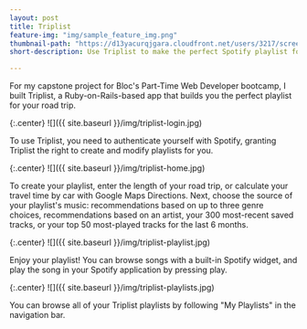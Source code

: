```yaml
---
layout: post
title: Triplist
feature-img: "img/sample_feature_img.png"
thumbnail-path: "https://d13yacurqjgara.cloudfront.net/users/3217/screenshots/1686132/webflow_landingpage_1x.jpg"
short-description: Use Triplist to make the perfect Spotify playlist for your roadtrip.

---
```


For my capstone project for Bloc's Part-Time Web Developer bootcamp, I built Triplist, a Ruby-on-Rails-based app that builds you the perfect playlist for your road trip.

{:.center}
![]({{ site.baseurl }}/img/triplist-login.jpg)

To use Triplist, you need to authenticate yourself with Spotify, granting Triplist the right to create and modify playlists for you.

{:.center}
![]({{ site.baseurl }}/img/triplist-home.jpg)

To create your playlist, enter the length of your road trip, or calculate your travel time by car with Google Maps Directions. Next, choose the source of your playlist's music: recommendations based on up to three genre choices, recommendations based on an artist, your 300 most-recent saved tracks, or your top 50 most-played tracks for the last 6 months.

{:.center}
![]({{ site.baseurl }}/img/triplist-playlist.jpg)

Enjoy your playlist! You can browse songs with a built-in Spotify widget, and play the song in your Spotify application by pressing play.

{:.center}
![]({{ site.baseurl }}/img/triplist-playlists.jpg)

You can browse all of your Triplist playlists by following "My Playlists" in the navigation bar.

